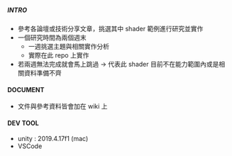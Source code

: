 

##### INTRO
* 參考各論壇或技術分享文章，挑選其中 shader 範例進行研究並實作
* 一個研究時間為兩個週末
  * 一週挑選主題與相關實作分析
  * 實際在此 repo 上實作
* 若兩週無法完成就會馬上跳過 -> 代表此 shader 目前不在能力範圍內或是相關資料準備不齊

#### DOCUMENT
* 文件與參考資料皆會加在 wiki 上


#### DEV TOOL
* unity : 2019.4.17f1 (mac)
* VSCode
